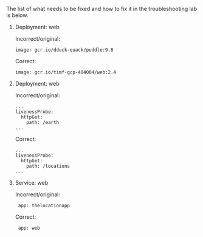 <br/>
<br/>
<br/>
<br/>
<br/>
<br/>
<br/>
<br/>
<br/>
<br/>
<br/>
<br/>
<br/>
<br/>
<br/>
<br/>
<br/>
<br/>
<br/>
<br/>
<br/>
<br/>
<br/>
<br/>
<br/>
<br/>
<br/>
<br/>
<br/>
<br/>
<br/>
<br/>
<br/>
<br/>
<br/>
<br/>
<br/>
<br/>
<br/>
<br/>
<br/>
<br/>
<br/>
<br/>
<br/>
<br/>
<br/>
<br/>
<br/>
<br/>
<br/>
<br/>
<br/>
<br/>
<br/>
<br/>
<br/>
<br/>
<br/>
<br/>
<br/>
<br/>
<br/>
<br/>
<br/>
<br/>
<br/>
<br/>
<br/>
<br/>
<br/>
<br/>
<br/>
<br/>
<br/>
<br/>
<br/>
<br/>
The list of what needs to be fixed and how to fix it in the
troubleshooting lab is below.

1. Deployment: web

    Incorrect/original:

    ```
    image: gcr.io/dduck-quack/puddle:9.8
    ```

    Correct:

    ```
    image: gcr.io/timf-gcp-404004/web:2.4
    ```
1. Deployment: web

    Incorrect/original:

    ```
    ...
    livenessProbe:
      httpGet:
        path: /earth
    ...
    ```

    Correct:

    ```
    ...
    livenessProbe:
      httpGet:
        path: /locations
    ...
    ```

1. Service: web

    Incorrect/original:

    ```
     app: thelocationapp
    ```

    Correct:

    ```
     app: web
    ```
